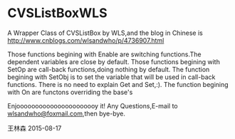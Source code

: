 # CVSListBoxWLS
A Wrapper Class of CVSListBox by WLS,and the blog in Chinese is http://www.cnblogs.com/wlsandwho/p/4736907.html

Those functions begining with Enable are switching functions.The dependent variables are close by default.
Those functions begining with SetOp are call-back functions,doing nothing by default.
The function begining with SetObj is to set the variable that will be used in call-back functions.
There is no need to explain Get and Set,:).
The function begining with On are functons overriding the base's

Enjoooooooooooooooooooooy it!
Any Questions,E-mail to wlsandwho@foxmail.com,then bye-bye.


王林森
2015-08-17
